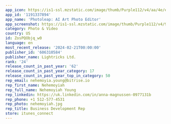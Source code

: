 ```yaml
---
app_icon: https://is1-ssl.mzstatic.com/image/thumb/Purple112/v4/aa/4e/eb/aa4eebbd-7b5b-445d-67c5-70ee80b9d67d/AppIcon-0-0-1x_U007emarketing-0-7-0-85-220.png/1024x1024bb.png
app_id: '1191337894'
app_name: 'Photoleap: AI Art Photo Editor'
app_screenshot: https://is1-ssl.mzstatic.com/image/thumb/Purple112/v4/96/85/8f/96858f12-fa9f-56f9-690c-c5cb0bfb6060/c9ea3ca2-05c7-4284-b4c2-da6e2c349c8e_6.5_U0027_Screen_01_v2.jpg/1242x2688bb.png
category: Photo & Video
country: US
id: ZosPQObjq_w0
language: en
most_recent_release: '2024-02-21T00:00:00'
publisher_id: '606310584'
publisher_name: Lightricks Ltd.
rank: '24'
release_count_in_past_year: '62'
release_count_in_past_year_category: 17
release_count_in_past_year_top_in_category: 50
rep_email: nehemoyia.young@bitrise.io
rep_first_name: Nehemoyiah
rep_full_name: Nehemoyiah Young
rep_linkedin: https://uk.linkedin.com/in/anna-magnussen-0977131b
rep_phone: +1 512-577-4531
rep_photo: nehemoyiah.jpg
rep_title: Business Development Rep
store: itunes_connect
---
```

